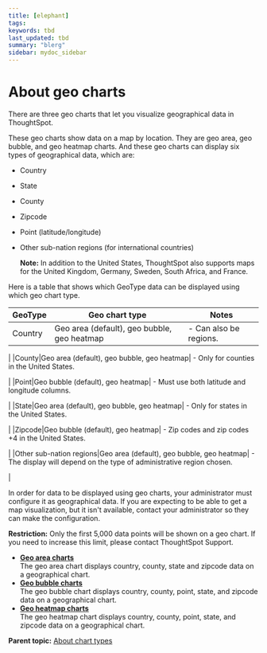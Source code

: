 ```yaml
---
title: [elephant]
tags: 
keywords: tbd
last_updated: tbd
summary: "blerg"
sidebar: mydoc_sidebar
---
```

# About geo charts

There are three geo charts that let you visualize geographical data in ThoughtSpot.

These geo charts show data on a map by location. They are geo area, geo bubble, and geo heatmap charts. And these geo charts can display six types of geographical data, which are:

-   Country
-   State
-   County
-   Zipcode
-   Point (latitude/longitude)
-   Other sub-nation regions (for international countries)

    **Note:** In addition to the United States, ThoughtSpot also supports maps for the United Kingdom, Germany, Sweden, South Africa, and France.


Here is a table that shows which GeoType data can be displayed using which geo chart type.

|GeoType|Geo chart type|Notes|
|-------|--------------|-----|
|Country|Geo area (default), geo bubble, geo heatmap| -   Can also be regions.

 |
|County|Geo area (default), geo bubble, geo heatmap| -   Only for counties in the United States.

 |
|Point|Geo bubble (default), geo heatmap| -   Must use both latitude and longitude columns.

 |
|State|Geo area (default), geo bubble, geo heatmap| -   Only for states in the United States.

 |
|Zipcode|Geo bubble (default), geo heatmap| -   Zip codes and zip codes +4 in the United States.

 |
|Other sub-nation regions|Geo area (default), geo bubble, geo heatmap| -   The display will depend on the type of administrative region chosen.

 |

In order for data to be displayed using geo charts, your administrator must configure it as geographical data. If you are expecting to be able to get a map visualization, but it isn't available, contact your administrator so they can make the configuration.

**Restriction:** Only the first 5,000 data points will be shown on a geo chart. If you need to increase this limit, please contact ThoughtSpot Support.

-   **[Geo area charts](../../../pages/end_user_guide/end_user_search/about_geo_area_charts.html)**  
The geo area chart displays country, county, state and zipcode data on a geographical chart.
-   **[Geo bubble charts](../../../pages/end_user_guide/end_user_search/about_geo_bubble_charts.html)**  
The geo bubble chart displays country, county, point, state, and zipcode data on a geographical chart.
-   **[Geo heatmap charts](../../../pages/end_user_guide/end_user_search/about_geo_heatmap_charts.html)**  
The geo heatmap chart displays country, county, point, state, and zipcode data on a geographical chart.

**Parent topic:** [About chart types](../../../pages/end_user_guide/end_user_search/about_chart_types.html)

